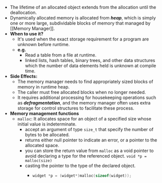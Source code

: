 - The lifetime of an allocated object extends from the allocation until the deallocation.
- Dynamically allocated memory is allocated from _**heap**_, which is simply one or more large, subdividable blocks of memory that managed by [[Memory Manager]].
- **When to use it?**
	- It's used when the exact storage requirement for a program are unknown before runtime.
	- **e.g.**
		- Read a table from a file at runtime.
		- linked lists, hash tables, binary trees, and other data structures which the number of  data elements held is unknown at compile time.
- **Side Effects:**
	- The memory manager needs to find appropriately sized blocks of memory in runtime heap.
	- The caller must free allocated blocks when no longer needed.
	- It requires additional processing for housekeeping operations such as _**defragmentation**_, and the memory manager often uses extra storage for control structures to facilitate these process.
- **Memory management functions**
	- `malloc`:  It allocates space for an object of a specified size whose initial value is indeterminate.
		- accept an argument of type `size_t` that specify the number of bytes to be allocated.
		- returns either null pointer to indicate an error, or a pointer to the allocated space.
		- you can store the return value from `malloc` as a void pointer to avoid declaring a type for the referenced object. `void *p = malloc(size)`
		- casting the pointer to the type of the declared object.
			- ```c
			  widget *p = (widget*)malloc(sizeof(widget));
			  ```